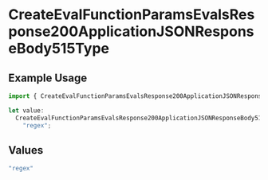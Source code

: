 # CreateEvalFunctionParamsEvalsResponse200ApplicationJSONResponseBody515Type

## Example Usage

```typescript
import { CreateEvalFunctionParamsEvalsResponse200ApplicationJSONResponseBody515Type } from "@orq-ai/node/models/operations";

let value:
  CreateEvalFunctionParamsEvalsResponse200ApplicationJSONResponseBody515Type =
    "regex";
```

## Values

```typescript
"regex"
```